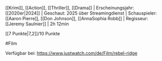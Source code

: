 
[[Krimi]], [[Action]], [[Thriller]], [[Drama]] | Erscheinungsjahr: [[2020er|2024]] | Geschaut: 2025 über Streamingdienst | Schauspieler: [[Aaron Pierre]], [[Don Johnson]], [[AnnaSophia Robb]] | Regisseur: [[Jeremy Saulnier]] | 2h 12min

[[7 Punkte|7,2]]/10 Punkte


#Film

Verfügbar bei: https://www.justwatch.com/de/Film/rebel-ridge